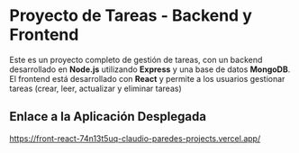 # Proyecto de Tareas - Backend y Frontend

Este es un proyecto completo de gestión de tareas, con un backend desarrollado en **Node.js** utilizando **Express** y una base de datos **MongoDB**. El frontend está desarrollado con **React** y permite a los usuarios gestionar tareas (crear, leer, actualizar y eliminar tareas)

## Enlace a la Aplicación Desplegada

https://front-react-74n13t5uq-claudio-paredes-projects.vercel.app/
